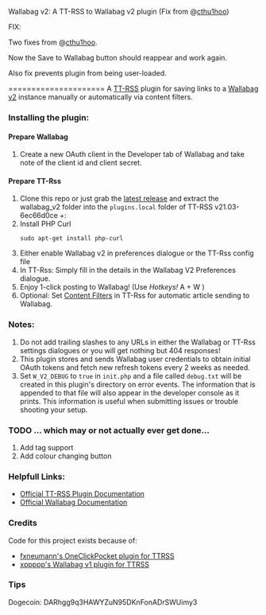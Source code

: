 Wallabag v2: A TT-RSS to Wallabag v2 plugin   (Fix from @[cthu1hoo](https://github.com/cthu1hoo))

FIX:

Two fixes from @[cthu1hoo](https://github.com/cthu1hoo).

Now the Save to Wallabag button should reappear and work again.

Also fix prevents plugin from being user-loaded.



=====================
A [TT-RSS](https://tt-rss.org/) plugin for saving links to a [Wallabag v2](https://www.wallabag.org/) instance manually or automatically via content filters.

### Installing the plugin:

#### Prepare Wallabag
1. Create a new OAuth client in the Developer tab of Wallabag and take note of the client id and client secret.
#### Prepare TT-Rss
1. Clone this repo or just grab the [latest release](https://github.com/joshp23/ttrss-to-wallabag-v2/releases/latest) and extract the wallabag_v2 folder into the `plugins.local` folder of TT-RSS v21.03-6ec66d0ce +:  
2. Install PHP Curl
	```
	sudo apt-get install php-curl
	```
3. Either enable Wallabag v2 in preferences dialogue or the TT-Rss config file
4. In TT-Rss: Simply fill in the details in the Wallabag V2 Preferences dialogue. 
5. Enjoy 1-click posting to Wallabag! (Use _Hotkeys!_ A + W )
6. Optional: Set [Content Filters](https://tt-rss.org/wiki/ContentFilters) in TT-Rss for automatic article sending to Wallabag. 

### Notes:
1. Do not add trailing slashes to any URLs in either the Wallabag or TT-Rss settings dialogues or you will get nothing but 404 responses! 
1. This plugin stores and sends Wallabag user credentials to obtain initial OAuth tokens and fetch new refresh tokens every 2 weeks as needed.
2. Set `W_V2_DEBUG` to `true` in `init.php` and a file called `debug.txt` will be created in this plugin's directory on error events. The information that is appended to that file will also appear in the developer console as it prints. This information is useful when submitting issues or trouble shooting your setup.

### TODO ... which may or not actually ever get done...
1. Add tag support
2. Add colour changing button

### Helpfull Links:
* [Official TT-RSS Plugin Documentation](https://tt-rss.org/gitlab/fox/tt-rss/wikis/Plugins)
* [Official Wallabag Documentation](http://doc.wallabag.org/en/v2/)

### Credits
Code for this project exists because of:

* [fxneumann's OneClickPocket plugin for TTRSS](https://github.com/fxneumann/oneclickpocket)
* [xppppp's Wallabag v1 plugin for TTRSS](https://github.com/xppppp/ttrss-wallabag-plugin)

### Tips
Dogecoin: DARhgg9q3HAWYZuN95DKnFonADrSWUimy3

